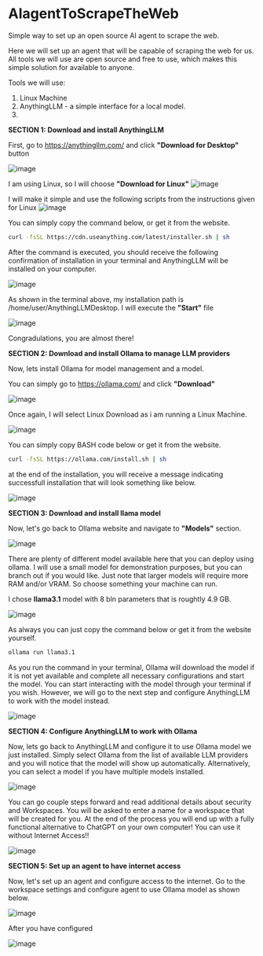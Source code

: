 # AIagentToScrapeTheWeb
Simple way to set up an open source AI agent to scrape the web.

Here we will set up an agent that will be capable of scraping the web for us. All tools we will use are open source and free to use, which makes this simple solution for available to anyone. 

Tools we will use:
1) Linux Machine
1) AnythingLLM - a simple interface for a local model.
2) 

**SECTION 1: Download and install AnythingLLM**

First, go to https://anythingllm.com/ and click **"Download for Desktop"** button

![image](https://github.com/user-attachments/assets/d0232931-5c31-493e-852f-8fd5484c7ae8)

I am using Linux, so I will choose **"Download for Linux"**
![image](https://github.com/user-attachments/assets/9927c8f2-6b45-4b8d-8d7f-5b104286c435)

I will make it simple and use the following scripts from the instructions given for Linux
![image](https://github.com/user-attachments/assets/3b48c676-aedf-4e99-a93d-381ed4f39d98)

You can simply copy the command below, or get it from the website.

```bash
curl -fsSL https://cdn.useanything.com/latest/installer.sh | sh
```

After the command is executed, you should receive the following confirmation of installation in your terminal and AnythingLLM will be installed on your computer.

![image](https://github.com/user-attachments/assets/86b5b517-92f7-4552-a532-19d24e17655b)

As shown in the terminal above, my installation path is /home/user/AnythingLLMDesktop. I will execute the **"Start"** file

![image](https://github.com/user-attachments/assets/d4701c31-9e20-4978-b6a5-55106c686bc9)

Congradulations, you are almost there!

**SECTION 2: Download and install Ollama to manage LLM providers**

Now, lets install Ollama for model management and a model.

You can simply go to https://ollama.com/ and click **"Download"**

![image](https://github.com/user-attachments/assets/67e1c852-861d-4fb9-9f94-a5a4226d983b)

Once again, I will select Linux Download as i am running a Linux Machine.

![image](https://github.com/user-attachments/assets/969226a2-dbf7-496c-b994-23145027659f)

You can simply copy BASH code below or get it from the website.

```bash
curl -fsSL https://ollama.com/install.sh | sh
```

at the end of the installation, you will receive a message indicating successfull installation that will look something like below.

![image](https://github.com/user-attachments/assets/6318ea3f-1210-4e52-8f74-8a2af17710a5)

**SECTION 3: Download and install llama model**

Now, let's go back to Ollama website and navigate to **"Models"** section. 

![image](https://github.com/user-attachments/assets/c76c4f26-98b0-48cb-9f3b-fdc5cd6efb21)

There are plenty of different model available here that you can deploy using ollama. I will use a small model for demonstration purposes, but you can branch out if you would like. Just note that larger models will require more RAM and/or VRAM. So choose something your machine can run. 

I chose **llama3.1** model with 8 bln parameters that is roughtly 4.9 GB. 

![image](https://github.com/user-attachments/assets/102f73c7-dd73-45a6-b365-fd3d9f7131d5)

As always you can just copy the command below or get it from the website yourself.

```bash
ollama run llama3.1
```
As you run the command in your terminal, Ollama will download the model if it is not yet available and complete all necessary configurations and start the model. You can start interacting with the model through your terminal if you wish. However, we will go to the next step and configure AnythingLLM to work with the model instead.

![image](https://github.com/user-attachments/assets/8115458d-a50d-4321-9df9-5e73634d5c7c)

**SECTION 4: Configure AnythingLLM to work with Ollama**

Now, lets go back to AnythingLLM and configure it to use Ollama model we just installed. Simply select Ollama from the list of available LLM providers and you will notice that the model will show up automatically. Alternatively, you can select a model if you have multiple models installed.

![image](https://github.com/user-attachments/assets/92d65c7b-5c8d-4c66-b66c-22a04bd5b4e8)

You can go couple steps forward and read additional details about security and Workspaces. You will be asked to enter a name for a workspace that will be created for you. At the end of the process you will end up  with a fully functional alternative to ChatGPT on your own computer! You can use it without Internet Access!!

![image](https://github.com/user-attachments/assets/cf147152-809b-45dc-8a77-af15dd2f4729)


**SECTION 5: Set up an agent to have internet access**

Now, let's set up an agent and configure access to the internet. Go to the workspace settings and configure agent to use Ollama model as shown below.

![image](https://github.com/user-attachments/assets/76f8d464-66f9-403d-a706-0a4f35e0e77e)

After you have configured 

![image](https://github.com/user-attachments/assets/036c76d4-5af5-4ec8-8a25-80a2edf6922a)




